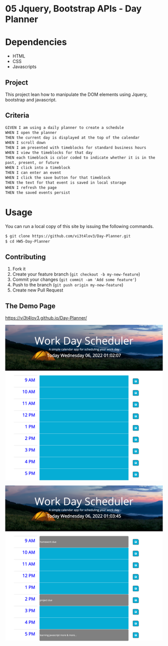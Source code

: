 # 05 Jquery, Bootstrap APIs - Day Planner
# Dependencies
 - HTML
 - CSS
 - Javascripts
## Project

This project lean how to manipulate the DOM elements using Jquery, bootstrap and javascript.

## Criteria

```
GIVEN I am using a daily planner to create a schedule
WHEN I open the planner
THEN the current day is displayed at the top of the calendar
WHEN I scroll down
THEN I am presented with timeblocks for standard business hours
WHEN I view the timeblocks for that day
THEN each timeblock is color coded to indicate whether it is in the past, present, or future
WHEN I click into a timeblock
THEN I can enter an event
WHEN I click the save button for that timeblock
THEN the text for that event is saved in local storage
WHEN I refresh the page
THEN the saved events persist
```

# Usage
 You can run a local copy of this site by issuing the following commands. 
```bash
$ git clone https://github.com/vi3t4lov3/Day-Planner.git
$ cd HW5-Day-Planner
```
## Contributing
1. Fork it
2. Create your feature branch (`git checkout -b my-new-feature`)
3. Commit your changes (`git commit -am 'Add some feature'`)
4. Push to the branch (`git push origin my-new-feature`)
5. Create new Pull Request
## The Demo Page
https://vi3t4lov3.github.io/Day-Planner/

![imagename](./img/img1.png)

![imagename](./img/img2.png)
